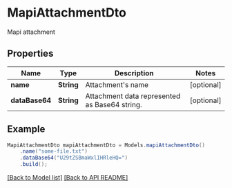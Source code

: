 
# MapiAttachmentDto

Mapi attachment             

## Properties
Name | Type | Description | Notes
------------ | ------------- | ------------- | -------------
**name** | **String** | Attachment&#39;s name              |  [optional]
**dataBase64** | **String** | Attachment data represented as Base64 string.              |  [optional]



## Example
```java
MapiAttachmentDto mapiAttachmentDto = Models.mapiAttachmentDto()
    .name("some-file.txt")
    .dataBase64("U29tZSBmaWxlIHRleHQ=")
    .build();
```


[[Back to Model list]](Models.md) [[Back to API README]](README.md)

